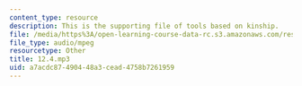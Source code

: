 ```yaml
---
content_type: resource
description: This is the supporting file of tools based on kinship.
file: /media/https%3A/open-learning-course-data-rc.s3.amazonaws.com/res-21g-003-learning-chinese-a-foundation-course-in-mandarin-spring-2011/a7acdc87490448a3cead4758b7261959_12.4.mp3
file_type: audio/mpeg
resourcetype: Other
title: 12.4.mp3
uid: a7acdc87-4904-48a3-cead-4758b7261959
---
```

